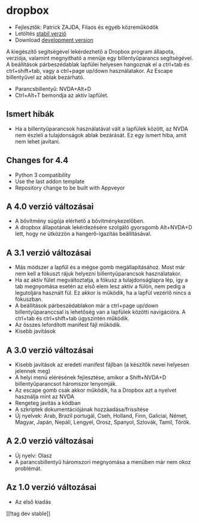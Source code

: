 # dropbox #

* Fejlesztők: Patrick ZAJDA, Filaos és egyéb közreműködők
* Letöltés [stabil verzió][1]
* Download [development version][2]

A kiegészítő segítségével lekérdezhető a Dropbox program állapota, verziója,
valamint megnyitható a menüje egy billentyűparancs segítségével. A
beállítások párbeszédablak lapfülei helyesen hangoznak el a ctrl+tab és
ctrl+shift+tab, vagy a ctrl+page up/down használatakor. Az Escape
billentyűvel az ablak bezárható.

* Parancsbillentyű: NVDA+Alt+D
* Ctrl+Alt+T bemondja az aktív lapfület.

## Ismert hibák ##

* Ha a billentyűparancsok használatával vált a lapfülek között, az NVDA nem észleli a tulajdonságok ablak bezárását.
Ez egy ismert hiba, amit nem lehet javítani.


## Changes for 4.4 ##

* Python 3 compatibility
* Use the last addon template
* Repository change to be built with Appveyor

## A 4.0 verzió változásai ##

* A bővítmény súgója elérhető a bővítménykezelőben.
* A dropbox állapotának lekérdezésére szolgáló gyorsgomb Alt+NVDA+D lett,
  hogy ne ütközzön a hangerő-igazítás beállításával.

## A 3.1 verzió változásai ##

* Más módszer a lapfül és a mégse gomb megállapításához. Most már nem kell a
  fókuszt rájuk helyezni billentyűparancsok használatakor.
* Ha az aktív fület megváltoztatja, a fókusz a tulajdonságlapra lép, így a
  tab megnyomása esetén az első elem lesz aktív a fülön, nem pedig a
  legutoljára használt fül. Ez akkor is működik, ha a lapfül vezérlő nincs a
  fókuszban.
* A beállítások párbeszédablakon már a ctrl+page up/down billentyűparanccsal
  is lehetőség van a lapfülek közötti navigációra. A ctrl+tab és
  ctrl+shift+tab úgyszintén működik.
* Az összes lefordított manifest fájl működik.
* Kisebb javítások

## A 3.0 verzió változásai ##

* Kisebb javítások az eredeti manifest fájlban (a készítők nevei helyesen
  jelennek meg)
* A helyi menü elérésének fejlesztése, amikor a Shift+NVDA+D
  billentyűparancsot háromszor lenyomják.
* Az escape gomb csak akkor működik, ha a Dropbox azt a nyelvet használja
  mint az NVDA
* Rengeteg javítás a kódban
* A szkriptek dokumentációjának hozzáadása/frissítése
* Új nyelvek: Arab, Brazil portugál, Cseh, Holland, Finn, Galiciai, Német,
  Magyar, Japán, Nepáli, Lengyel, Orosz, Spanyol, Szlovák, Tamil, Török.

## A 2.0 verzió változásai ##

* Új nyelv: Olasz
* A parancsbillentyű háromszori megnyomása a menüben már nem okoz problémát.

## Az 1.0 verzió változásai ##

* Az első kiadás

[[!tag dev stable]]

[1]: https://addons.nvda-project.org/files/get.php?file=dx

[2]: https://addons.nvda-project.org/files/get.php?file=dx-dev
